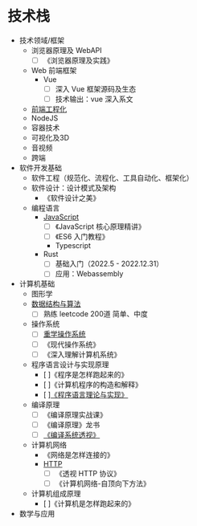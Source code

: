 # 技术栈

- 技术领域/框架
  - 浏览器原理及 WebAPI
    - [ ] 《浏览器原理及实践》
  - Web 前端框架
    - Vue
      - [ ] 深入 Vue 框架源码及生态
      - [ ] 技术输出：vue 深入系文
  - [前端工程化](./前端工程化/README.md)
  - NodeJS
  - 容器技术
  - 可视化及3D
  - 音视频
  - 跨端
- 软件开发基础
  - 软件工程（规范化、流程化、工具自动化、框架化）
  - 软件设计：设计模式及架构
    - 《软件设计之美》
  - 编程语言
    - [JavaScript](./JavaScript/README.md)
      - [ ] 《JavaScript 核心原理精讲》 
      - [ ] 《ES6 入门教程》
      - Typescript
    - Rust
      - [ ] 基础入门（2022.5 - 2022.12.31）
      - [ ] 应用：Webassembly
- 计算机基础
  - 图形学
  - [数据结构与算法](./数据结构与算法/README.md)
    - [ ] 熟练 leetcode 200道 简单、中度
  - 操作系统
    - [ ] [重学操作系统](https://kaiwu.lagou.com/course/courseInfo.htm?courseId=478#/content)
    - [ ] 《现代操作系统》
    - [ ] 《深入理解计算机系统》
  - 程序语言设计与实现原理
      - [ ]《程序是怎样跑起来的》
      - [ ]《计算机程序的构造和解释》
      - [ ][《程序语言理论与实现》](https://bobzhang.github.io/courses/)
  - 编译原理
    - [ ] 《编译原理实战课》
    - [ ] 《编译原理》龙书
    - [ ] [《编译系统透视》](https://book.douban.com/subject/26762311/)
  - 计算机网络
    - 《网络是怎样连接的》
    - [HTTP](./HTTP/README.md)
      - [ ] 《透视 HTTP 协议》
      - [ ] 《计算机网络-自顶向下方法》
  - 计算机组成原理
    - [ ]《计算机是怎样跑起来的》
- 数学与应用